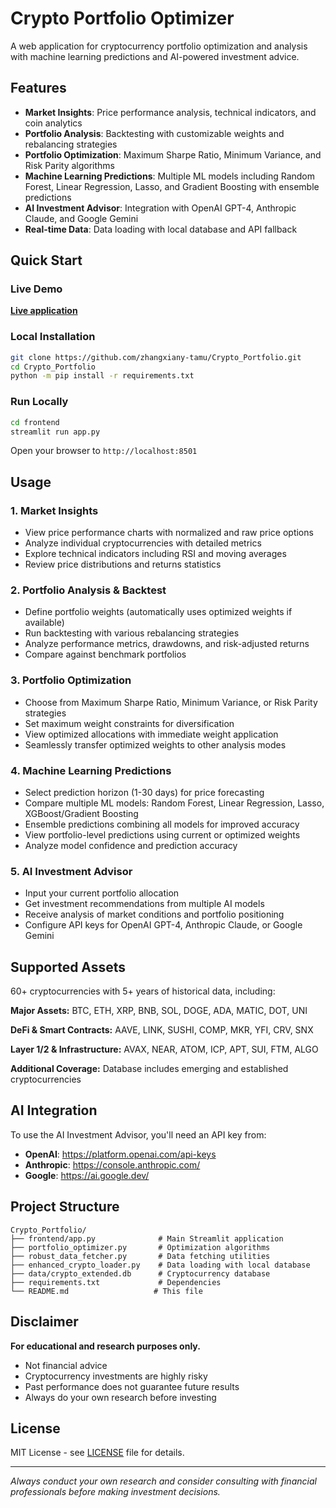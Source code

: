 # Crypto Portfolio Optimizer

A web application for cryptocurrency portfolio optimization and analysis with machine learning predictions and AI-powered investment advice.

## Features

- **Market Insights**: Price performance analysis, technical indicators, and coin analytics
- **Portfolio Analysis**: Backtesting with customizable weights and rebalancing strategies
- **Portfolio Optimization**: Maximum Sharpe Ratio, Minimum Variance, and Risk Parity algorithms
- **Machine Learning Predictions**: Multiple ML models including Random Forest, Linear Regression, Lasso, and Gradient Boosting with ensemble predictions
- **AI Investment Advisor**: Integration with OpenAI GPT-4, Anthropic Claude, and Google Gemini
- **Real-time Data**: Data loading with local database and API fallback

## Quick Start

### Live Demo

**[Live application](https://zhangxianyang-crypto-portfolio.share.connect.posit.cloud/)**

### Local Installation

```bash
git clone https://github.com/zhangxiany-tamu/Crypto_Portfolio.git
cd Crypto_Portfolio
python -m pip install -r requirements.txt
```

### Run Locally

```bash
cd frontend
streamlit run app.py
```

Open your browser to `http://localhost:8501`

## Usage

### 1. Market Insights
- View price performance charts with normalized and raw price options
- Analyze individual cryptocurrencies with detailed metrics
- Explore technical indicators including RSI and moving averages
- Review price distributions and returns statistics

### 2. Portfolio Analysis & Backtest
- Define portfolio weights (automatically uses optimized weights if available)
- Run backtesting with various rebalancing strategies
- Analyze performance metrics, drawdowns, and risk-adjusted returns
- Compare against benchmark portfolios

### 3. Portfolio Optimization
- Choose from Maximum Sharpe Ratio, Minimum Variance, or Risk Parity strategies
- Set maximum weight constraints for diversification
- View optimized allocations with immediate weight application
- Seamlessly transfer optimized weights to other analysis modes

### 4. Machine Learning Predictions
- Select prediction horizon (1-30 days) for price forecasting
- Compare multiple ML models: Random Forest, Linear Regression, Lasso, XGBoost/Gradient Boosting
- Ensemble predictions combining all models for improved accuracy
- View portfolio-level predictions using current or optimized weights
- Analyze model confidence and prediction accuracy

### 5. AI Investment Advisor
- Input your current portfolio allocation
- Get investment recommendations from multiple AI models
- Receive analysis of market conditions and portfolio positioning
- Configure API keys for OpenAI GPT-4, Anthropic Claude, or Google Gemini

## Supported Assets

60+ cryptocurrencies with 5+ years of historical data, including:

**Major Assets:** BTC, ETH, XRP, BNB, SOL, DOGE, ADA, MATIC, DOT, UNI

**DeFi & Smart Contracts:** AAVE, LINK, SUSHI, COMP, MKR, YFI, CRV, SNX

**Layer 1/2 & Infrastructure:** AVAX, NEAR, ATOM, ICP, APT, SUI, FTM, ALGO

**Additional Coverage:** Database includes emerging and established cryptocurrencies

## AI Integration

To use the AI Investment Advisor, you'll need an API key from:
- **OpenAI**: https://platform.openai.com/api-keys
- **Anthropic**: https://console.anthropic.com/
- **Google**: https://ai.google.dev/

## Project Structure

```
Crypto_Portfolio/
├── frontend/app.py              # Main Streamlit application
├── portfolio_optimizer.py       # Optimization algorithms  
├── robust_data_fetcher.py       # Data fetching utilities
├── enhanced_crypto_loader.py    # Data loading with local database
├── data/crypto_extended.db      # Cryptocurrency database
├── requirements.txt             # Dependencies
└── README.md                   # This file
```

## Disclaimer

**For educational and research purposes only.**

- Not financial advice
- Cryptocurrency investments are highly risky
- Past performance does not guarantee future results
- Always do your own research before investing

## License

MIT License - see [LICENSE](LICENSE) file for details.

---

*Always conduct your own research and consider consulting with financial professionals before making investment decisions.*